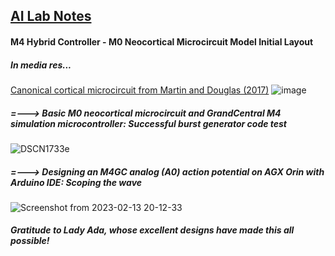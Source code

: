 ## <u>AI Lab Notes</u>

#### M4 Hybrid Controller - M0 Neocortical Microcircuit Model Initial Layout

##### In media res...

[Canonical cortical microcircuit from Martin and Douglas (2017)](https://academic.oup.com/book/24640/chapter/187974834)
![image](https://user-images.githubusercontent.com/71346897/213343140-41049d4a-09e4-4563-a68f-a6e6db5b944f.png)


##### =---> Basic M0 neocortical microcircuit and GrandCentral M4 simulation microcontroller: Successful burst generator code test
![DSCN1733e](https://user-images.githubusercontent.com/71346897/216524293-94225fb1-044e-4652-b653-15d748d52b5f.jpg)


##### =---> Designing an M4GC *analog (A0) action potential* on AGX Orin with Arduino IDE: Scoping the wave
![Screenshot from 2023-02-13 20-12-33](https://user-images.githubusercontent.com/71346897/218638127-e3ac2aa9-6aaa-4fed-b939-558f0ebaeef3.png)


##### Gratitude to *Lady Ada*, whose excellent designs have made this all possible!
